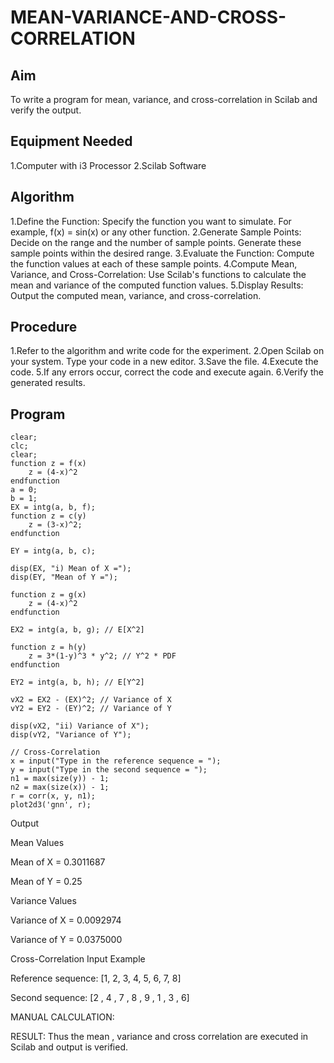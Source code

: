 # MEAN-VARIANCE-AND-CROSS-CORRELATION

## Aim
To write a program for mean, variance, and cross-correlation in Scilab and verify the output.

## Equipment Needed
1.Computer with i3 Processor
2.Scilab Software
## Algorithm
1.Define the Function: Specify the function you want to simulate. For example, f(x) = sin(x) or any other function.
2.Generate Sample Points: Decide on the range and the number of sample points. Generate these sample points within the desired range.
3.Evaluate the Function: Compute the function values at each of these sample points.
4.Compute Mean, Variance, and Cross-Correlation: Use Scilab's functions to calculate the mean and variance of the computed function values.
5.Display Results: Output the computed mean, variance, and cross-correlation.
## Procedure
1.Refer to the algorithm and write code for the experiment.
2.Open Scilab on your system.
Type your code in a new editor.
3.Save the file.
4.Execute the code.
5.If any errors occur, correct the code and execute again.
6.Verify the generated results.
## Program
```
clear;
clc;
clear;
function z = f(x)
    z = (4-x)^2 
endfunction
a = 0;
b = 1;
EX = intg(a, b, f); 
function z = c(y)
    z = (3-x)^2; 
endfunction

EY = intg(a, b, c); 

disp(EX, "i) Mean of X =");
disp(EY, "Mean of Y =");

function z = g(x)
    z = (4-x)^2 
endfunction

EX2 = intg(a, b, g); // E[X^2]

function z = h(y)
    z = 3*(1-y)^3 * y^2; // Y^2 * PDF
endfunction

EY2 = intg(a, b, h); // E[Y^2]

vX2 = EX2 - (EX)^2; // Variance of X
vY2 = EY2 - (EY)^2; // Variance of Y

disp(vX2, "ii) Variance of X");
disp(vY2, "Variance of Y");

// Cross-Correlation
x = input("Type in the reference sequence = ");
y = input("Type in the second sequence = ");
n1 = max(size(y)) - 1;
n2 = max(size(x)) - 1;
r = corr(x, y, n1);
plot2d3('gnn', r);
```
Output

Mean Values

Mean of X = 0.3011687

Mean of Y = 0.25

Variance Values

Variance of X = 0.0092974

Variance of Y = 0.0375000

Cross-Correlation Input Example

Reference sequence: [1, 2, 3, 4, 5, 6, 7, 8]

Second sequence: [2 , 4 , 7 , 8 , 9 , 1 , 3 , 6]

MANUAL CALCULATION:


RESULT:
Thus the mean , variance and cross correlation are executed in Scilab and output is verified.
